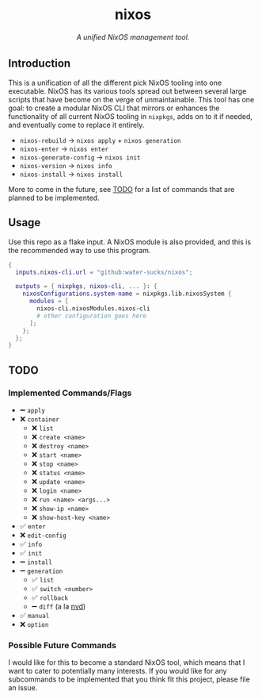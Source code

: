 <h1 align="center">nixos</h1>
<h6 align="center">A unified NixOS management tool.</h6>

## Introduction

This is a unification of all the different pick NixOS tooling into one executable.
NixOS has its various tools spread out between several large scripts that have
become on the verge of unmaintainable. This tool has one goal: to create a modular
NixOS CLI that mirrors or enhances the functionality of all current NixOS tooling in
`nixpkgs`, adds on to it if needed, and eventually come to replace it entirely.

- `nixos-rebuild` → `nixos apply` + `nixos generation`
- `nixos-enter` → `nixos enter`
- `nixos-generate-config` → `nixos init`
- `nixos-version` → `nixos info`
- `nixos-install` → `nixos install`

More to come in the future, see [TODO](#todo) for a list of commands that are
planned to be implemented.

## Usage

Use this repo as a flake input. A NixOS module is also provided, and this is
the recommended way to use this program.

```nix
{
  inputs.nixos-cli.url = "github:water-sucks/nixos";

  outputs = { nixpkgs, nixos-cli, ... }: {
    nixosConfigurations.system-name = nixpkgs.lib.nixosSystem {
      modules = [
        nixos-cli.nixosModules.nixos-cli
        # other configuration goes here
      ];
    };
  };
}
```

## TODO

### Implemented Commands/Flags

- ➖ `apply`
- ❌ `container`
  - ❌ `list`
  - ❌ `create <name>`
  - ❌ `destroy <name>`
  - ❌ `start <name>`
  - ❌ `stop <name>`
  - ❌ `status <name>`
  - ❌ `update <name>`
  - ❌ `login <name>`
  - ❌ `run <name> <args...>`
  - ❌ `show-ip <name>`
  - ❌ `show-host-key <name>`
- ✅ `enter`
- ❌ `edit-config`
- ✅ `info`
- ✅ `init`
- ➖ `install`
- ➖ `generation`
  - ✅ `list`
  - ✅ `switch <number>`
  - ✅ `rollback`
  - ➖ `diff` (a la [nvd](https://gitlab.com/khumba/nvd))
- ✅ `manual`
- ❌ `option`

### Possible Future Commands

I would like for this to become a standard NixOS tool, which means that I want
to cater to potentially many interests. If you would like for any subcommands
to be implemented that you think fit this project, please file an issue.
